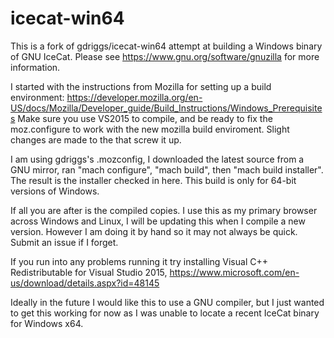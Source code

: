 # icecat-win64

This is a fork of gdriggs/icecat-win64 attempt at building a Windows binary of GNU IceCat.
Please see https://www.gnu.org/software/gnuzilla for more information.

I started with the instructions from Mozilla for setting up a build environment:
https://developer.mozilla.org/en-US/docs/Mozilla/Developer_guide/Build_Instructions/Windows_Prerequisites
Make sure you use VS2015 to compile, and be ready to fix the moz.configure to work with the new mozilla build enviroment. Slight changes are made to the that screw it up.

I am using gdriggs's .mozconfig, I downloaded the latest source from a GNU mirror, ran "mach configure", "mach build", then "mach build installer". The result is the installer checked in here. 
This build is only for 64-bit versions of Windows.

If all you are after is the compiled copies. I use this as my primary browser across Windows and Linux, I will be updating this when I compile a new version. However I am doing it by hand so it may not always be quick.
Submit an issue if I forget.

If you run into any problems running it try installing Visual C++ Redistributable for Visual Studio 2015, https://www.microsoft.com/en-us/download/details.aspx?id=48145

Ideally in the future I would like this to use a GNU compiler, but I just wanted to get this working for now as I was unable to locate a recent IceCat binary for Windows x64. 